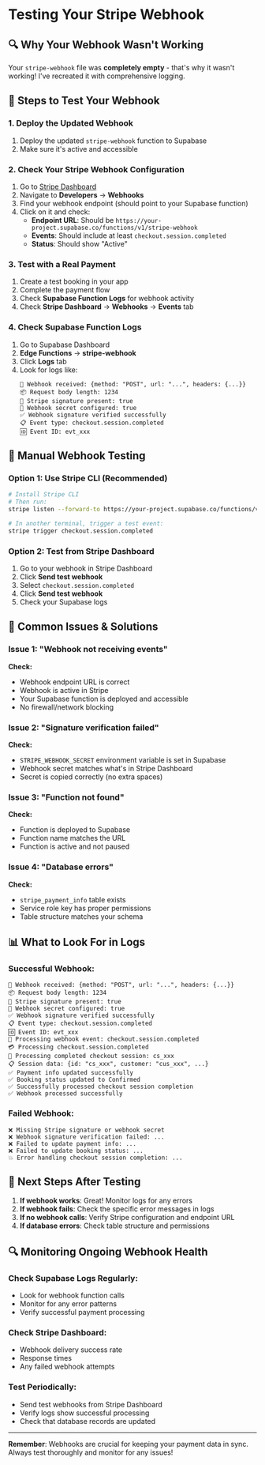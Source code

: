 # Testing Your Stripe Webhook

## 🔍 **Why Your Webhook Wasn't Working**

Your `stripe-webhook` file was **completely empty** - that's why it wasn't working! I've recreated it with comprehensive logging.

## 🚀 **Steps to Test Your Webhook**

### 1. **Deploy the Updated Webhook**
1. Deploy the updated `stripe-webhook` function to Supabase
2. Make sure it's active and accessible

### 2. **Check Your Stripe Webhook Configuration**
1. Go to [Stripe Dashboard](https://dashboard.stripe.com)
2. Navigate to **Developers** → **Webhooks**
3. Find your webhook endpoint (should point to your Supabase function)
4. Click on it and check:
   - **Endpoint URL**: Should be `https://your-project.supabase.co/functions/v1/stripe-webhook`
   - **Events**: Should include at least `checkout.session.completed`
   - **Status**: Should show "Active"

### 3. **Test with a Real Payment**
1. Create a test booking in your app
2. Complete the payment flow
3. Check **Supabase Function Logs** for webhook activity
4. Check **Stripe Dashboard** → **Webhooks** → **Events** tab

### 4. **Check Supabase Function Logs**
1. Go to Supabase Dashboard
2. **Edge Functions** → **stripe-webhook**
3. Click **Logs** tab
4. Look for logs like:
   ```
   🔄 Webhook received: {method: "POST", url: "...", headers: {...}}
   📦 Request body length: 1234
   🔐 Stripe signature present: true
   🔑 Webhook secret configured: true
   ✅ Webhook signature verified successfully
   📋 Event type: checkout.session.completed
   🆔 Event ID: evt_xxx
   ```

## 🧪 **Manual Webhook Testing**

### **Option 1: Use Stripe CLI (Recommended)**
```bash
# Install Stripe CLI
# Then run:
stripe listen --forward-to https://your-project.supabase.co/functions/v1/stripe-webhook

# In another terminal, trigger a test event:
stripe trigger checkout.session.completed
```

### **Option 2: Test from Stripe Dashboard**
1. Go to your webhook in Stripe Dashboard
2. Click **Send test webhook**
3. Select `checkout.session.completed`
4. Click **Send test webhook**
5. Check your Supabase logs

## 🔧 **Common Issues & Solutions**

### **Issue 1: "Webhook not receiving events"**
**Check:**
- Webhook endpoint URL is correct
- Webhook is active in Stripe
- Your Supabase function is deployed and accessible
- No firewall/network blocking

### **Issue 2: "Signature verification failed"**
**Check:**
- `STRIPE_WEBHOOK_SECRET` environment variable is set in Supabase
- Webhook secret matches what's in Stripe Dashboard
- Secret is copied correctly (no extra spaces)

### **Issue 3: "Function not found"**
**Check:**
- Function is deployed to Supabase
- Function name matches the URL
- Function is active and not paused

### **Issue 4: "Database errors"**
**Check:**
- `stripe_payment_info` table exists
- Service role key has proper permissions
- Table structure matches your schema

## 📊 **What to Look For in Logs**

### **Successful Webhook:**
```
🔄 Webhook received: {method: "POST", url: "...", headers: {...}}
📦 Request body length: 1234
🔐 Stripe signature present: true
🔑 Webhook secret configured: true
✅ Webhook signature verified successfully
📋 Event type: checkout.session.completed
🆔 Event ID: evt_xxx
🎯 Processing webhook event: checkout.session.completed
💳 Processing checkout.session.completed
🔄 Processing completed checkout session: cs_xxx
📋 Session data: {id: "cs_xxx", customer: "cus_xxx", ...}
✅ Payment info updated successfully
✅ Booking status updated to Confirmed
✅ Successfully processed checkout session completion
✅ Webhook processed successfully
```

### **Failed Webhook:**
```
❌ Missing Stripe signature or webhook secret
❌ Webhook signature verification failed: ...
❌ Failed to update payment info: ...
❌ Failed to update booking status: ...
💥 Error handling checkout session completion: ...
```

## 🎯 **Next Steps After Testing**

1. **If webhook works**: Great! Monitor logs for any errors
2. **If webhook fails**: Check the specific error messages in logs
3. **If no webhook calls**: Verify Stripe configuration and endpoint URL
4. **If database errors**: Check table structure and permissions

## 🔍 **Monitoring Ongoing Webhook Health**

### **Check Supabase Logs Regularly:**
- Look for webhook function calls
- Monitor for any error patterns
- Verify successful payment processing

### **Check Stripe Dashboard:**
- Webhook delivery success rate
- Response times
- Any failed webhook attempts

### **Test Periodically:**
- Send test webhooks from Stripe Dashboard
- Verify logs show successful processing
- Check that database records are updated

---

**Remember**: Webhooks are crucial for keeping your payment data in sync. Always test thoroughly and monitor for any issues!


